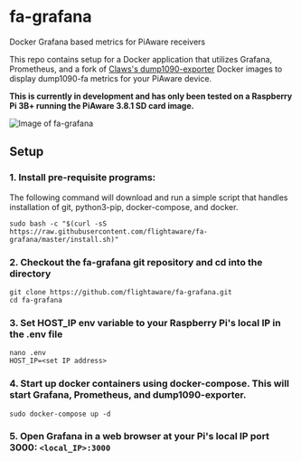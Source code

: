 # fa-grafana
Docker Grafana based metrics for PiAware receivers

This repo contains setup for a Docker application that utilizes Grafana, Prometheus, and a fork of [Claws's dump1090-exporter](https://github.com/claws/dump1090-exporter) Docker images to display dump1090-fa metrics for your PiAware device.

**This is currently in development and has only been tested on a Raspberry Pi 3B+ running the PiAware 3.8.1 SD card image.**

![Image of fa-grafana](https://github.com/flightaware/fa-grafana/blob/master/fa-grafana-graphs.png)


## Setup

### 1. Install pre-requisite programs:

The following command will download and run a simple script that handles installation of git, python3-pip, docker-compose, and docker.

```
sudo bash -c "$(curl -sS https://raw.githubusercontent.com/flightaware/fa-grafana/master/install.sh)"
```

### 2. Checkout the fa-grafana git repository and cd into the directory

```
git clone https://github.com/flightaware/fa-grafana.git
cd fa-grafana
```

### 3. Set HOST_IP env variable to your Raspberry Pi's local IP in the .env file

```
nano .env
HOST_IP=<set IP address>
```

### 4. Start up docker containers using docker-compose. This will start Grafana, Prometheus, and dump1090-exporter.

```
sudo docker-compose up -d
```

### 5. Open Grafana in a web browser at your Pi's local IP port 3000:  `<local_IP>:3000`
